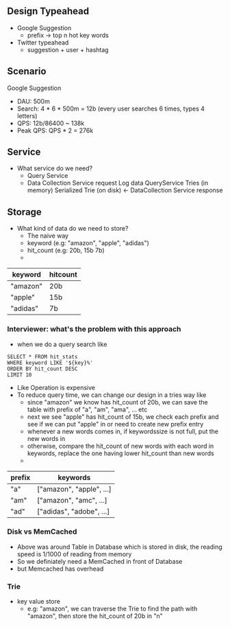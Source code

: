 ## Design Typeahead
- Google Suggestion
	- prefix -> top n hot key words
- Twitter typeahead
	- suggestion + user + hashtag

## Scenario
Google Suggestion
- DAU: 500m
- Search: 4 * 6 * 500m = 12b (every user searches 6 times, types 4 letters)
- QPS: 12b/86400 ~ 138k
- Peak QPS: QPS * 2 = 276k
## Service
- What service do we need?
	- Query Service
	- Data Collection Service
						request						Log data
QueryService						Tries (in memory)
											Serialized Trie (on disk)		<-			DataCollection Service
											    response
## Storage
- What kind of data do we need to store?
	- The naive way
	- keyword (e.g: "amazon", "apple", "adidas")
	- hit_count (e.g: 20b, 15b 7b)
	- 
| keyword | hitcount |
|--|--|
| "amazon" | 20b |
| "apple" | 15b |
| "adidas" | 7b |

### Interviewer: what's the problem with this approach
- when we do a query search like
```
SELECT * FROM hit_stats
WHERE keyword LIKE '${key}%'
ORDER BY hit_count DESC
LIMIT 10
```
- Like Operation is expensive
- To reduce query time, we can change our design in a tries way like
	- since "amazon" we know has hit_count of 20b, we can save the table with prefix of "a", "am", "ama", ... etc
	- next we see "apple" has hit_count of 15b, we check each prefix and see if we can put "apple" in or need to create new prefix entry
	- whenever a new words comes in, if keywordssize is not full, put the new words in
	- otherwise, compare the hit_count of new words with each word in keywords, replace the one having lower hit_count than new words
	- 
|prefix| keywords |
|--|--|
| "a" | ["amazon", "apple", ...] |
| "am" | ["amazon", "amc", ...] |
| "ad" | ["adidas", "adobe", ...] |
### Disk vs MemCached
- Above was around Table in Database which is stored in disk, the reading speed is 1/1000 of reading from memory
- So we definiately need a MemCached in front of Database
- but Memcached has overhead
### Trie
- key value store
	- e.g: "amazon", we can traverse the Trie to find the path with "amazon", then store the hit_count of 20b in "n"
<!--stackedit_data:
eyJoaXN0b3J5IjpbODAxNzgyMDMzLDE4NzcyMjA4MDcsLTEzMz
I1NDk5MTAsLTcxMzg4NzkxMywyMTA4ODg3MjI4LDg0ODA4ODMy
MF19
-->